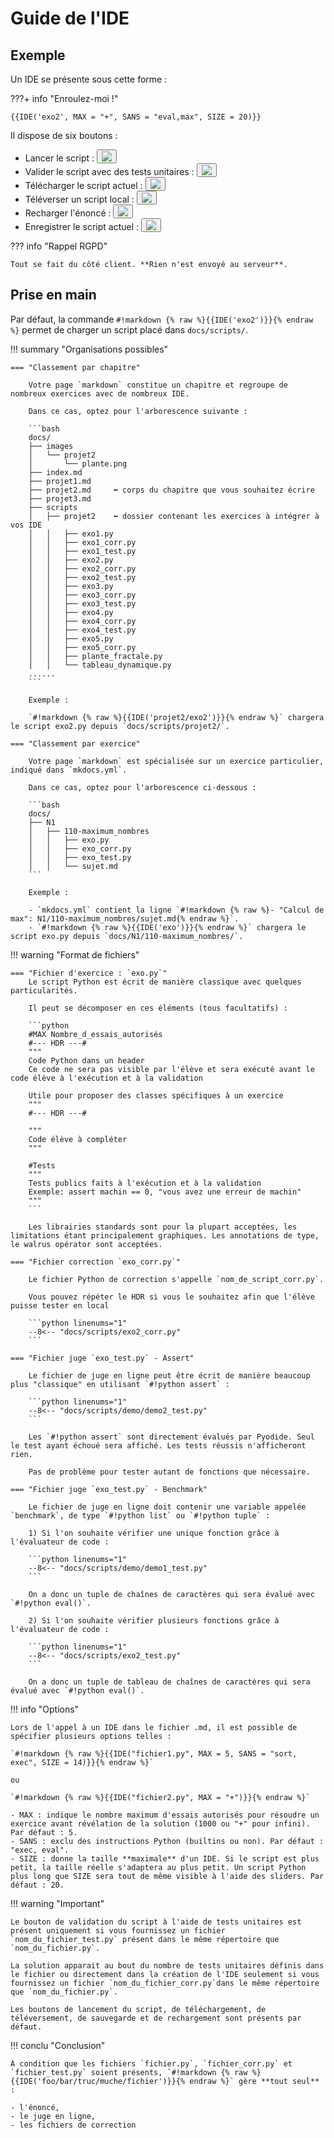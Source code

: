 # Guide de l'IDE

## Exemple

Un IDE se présente sous cette forme :

???+ info "Enroulez-moi !"

    {{IDE('exo2', MAX = "+", SANS = "eval,max", SIZE = 20)}}

Il dispose de six boutons :
<div class="py_mk_ide">
<ul>
<li> Lancer le script : <button class="tooltip"><img src="../pyodide-mkdocs/icons8-play-64.png"></button></li>
<li> Valider le script avec des tests unitaires : <button class="tooltip"><img src="../pyodide-mkdocs/icons8-check-64.png"></button></li>
<li> Télécharger le script actuel : <button class="tooltip"><img src="../pyodide-mkdocs/icons8-download-64.png"></button></li>
<li> Téléverser un script local : <button class="tooltip"><img src="../pyodide-mkdocs/icons8-upload-64.png"></button></li>
<li> Recharger l'énoncé : <button class="tooltip"><img src="../pyodide-mkdocs/icons8-restart-64.png"></button></li>
<li> Enregistrer le script actuel : <button class="tooltip"><img src="../pyodide-mkdocs/icons8-save-64.png"></button></li>
</ul>
</div>

??? info "Rappel RGPD"

    Tout se fait du côté client. **Rien n'est envoyé au serveur**.

## Prise en main

Par défaut, la commande `#!markdown {% raw %}{{IDE('exo2')}}{% endraw %}` permet de charger un script placé dans `docs/scripts/`.

!!! summary "Organisations possibles"

    === "Classement par chapitre"
    
        Votre page `markdown` constitue un chapitre et regroupe de nombreux exercices avec de nombreux IDE. 
        
        Dans ce cas, optez pour l'arborescence suivante :

        ```bash
        docs/
        ├── images
        │   └── projet2
        │       └── plante.png
        ├── index.md
        ├── projet1.md
        ├── projet2.md     ⬅︎ corps du chapitre que vous souhaitez écrire
        ├── projet3.md
        ├── scripts
        │   ├── projet2    ⬅︎ dossier contenant les exercices à intégrer à vos IDE
        │   │   ├── exo1.py
        │   │   ├── exo1_corr.py
        │   │   ├── exo1_test.py
        │   │   ├── exo2.py
        │   │   ├── exo2_corr.py
        │   │   ├── exo2_test.py
        │   │   ├── exo3.py
        │   │   ├── exo3_corr.py
        │   │   ├── exo3_test.py
        │   │   ├── exo4.py
        │   │   ├── exo4_corr.py
        │   │   ├── exo4_test.py
        │   │   ├── exo5.py
        │   │   ├── exo5_corr.py
        │   │   ├── plante_fractale.py
        │   │   └── tableau_dynamique.py
        ......
        ```
        
        Exemple : 
        
        `#!markdown {% raw %}{{IDE('projet2/exo2')}}{% endraw %}` chargera le script exo2.py depuis `docs/scripts/projet2/`.

    === "Classement par exercice" 
    
        Votre page `markdown` est spécialisée sur un exercice particulier, indiqué dans `mkdocs.yml`. 
        
        Dans ce cas, optez pour l'arborescence ci-dessous :

        ```bash
        docs/
        ├── N1
        │   ├── 110-maximum_nombres
        │   │   ├── exo.py
        │   │   ├── exo_corr.py
        │   │   ├── exo_test.py
        │   │   └── sujet.md
        ```

        Exemple : 
        
        - `mkdocs.yml` contient la ligne `#!markdown {% raw %}- "Calcul de max": N1/110-maximum_nombres/sujet.md{% endraw %}`. 
        - `#!markdown {% raw %}{{IDE('exo')}}{% endraw %}` chargera le script exo.py depuis `docs/N1/110-maximum_nombres/`.

!!! warning "Format de fichiers"

    === "Fichier d'exercice : `exo.py`"
        Le script Python est écrit de manière classique avec quelques particularités. 

        Il peut se décomposer en ces éléments (tous facultatifs) :

        ```python
        #MAX Nombre_d_essais_autorisés
        #--- HDR ---#
        """
        Code Python dans un header
        Ce code ne sera pas visible par l'élève et sera exécuté avant le code élève à l'exécution et à la validation
        
        Utile pour proposer des classes spécifiques à un exercice
        """
        #--- HDR ---#

        """
        Code élève à compléter
        """

        #Tests
        """
        Tests publics faits à l'exécution et à la validation
        Exemple: assert machin == 0, "vous avez une erreur de machin"
        """
        ```
        
        Les librairies standards sont pour la plupart acceptées, les limitations étant principalement graphiques. Les annotations de type, le walrus opérator sont acceptées.

    === "Fichier correction `exo_corr.py`"

        Le fichier Python de correction s'appelle `nom_de_script_corr.py`. 

        Vous pouvez répéter le HDR si vous le souhaitez afin que l'élève puisse tester en local

        ```python linenums="1"
        --8<-- "docs/scripts/exo2_corr.py"
        ```

    === "Fichier juge `exo_test.py` - Assert"

        Le fichier de juge en ligne peut être écrit de manière beaucoup plus "classique" en utilisant `#!python assert` :

        ```python linenums="1"
        --8<-- "docs/scripts/demo/demo2_test.py"
        ```
        
        Les `#!python assert` sont directement évalués par Pyodide. Seul le test ayant échoué sera affiché. Les tests réussis n'afficheront rien.
        
        Pas de problème pour tester autant de fonctions que nécessaire.

    === "Fichier juge `exo_test.py` - Benchmark"

        Le fichier de juge en ligne doit contenir une variable appelée `benchmark`, de type `#!python list` ou `#!python tuple` :

        1) Si l'on souhaite vérifier une unique fonction grâce à l'évaluateur de code :

        ```python linenums="1"
        --8<-- "docs/scripts/demo/demo1_test.py"
        ```
        
        On a donc un tuple de chaînes de caractères qui sera évalué avec `#!python eval()`. 
 
        2) Si l'on souhaite vérifier plusieurs fonctions grâce à l'évaluateur de code :
   
        ```python linenums="1"
        --8<-- "docs/scripts/exo2_test.py"
        ```

        On a donc un tuple de tableau de chaînes de caractères qui sera évalué avec `#!python eval()`. 

!!! info "Options"

    Lors de l'appel à un IDE dans le fichier .md, il est possible de spécifier plusieurs options telles :
    
    `#!markdown {% raw %}{{IDE("fichier1.py", MAX = 5, SANS = "sort, exec", SIZE = 14)}}{% endraw %}`

    ou

    `#!markdown {% raw %}{{IDE("fichier2.py", MAX = "+")}}{% endraw %}`

    - MAX : indique le nombre maximum d'essais autorisés pour résoudre un exercice avant révélation de la solution (1000 ou "+" pour infini). Par défaut : 5.
    - SANS : exclu des instructions Python (builtins ou non). Par défaut : "exec, eval".
    - SIZE : donne la taille **maximale** d'un IDE. Si le script est plus petit, la taille réelle s'adaptera au plus petit. Un script Python plus long que SIZE sera tout de même visible à l'aide des sliders. Par défaut : 20.

!!! warning "Important"

    Le bouton de validation du script à l'aide de tests unitaires est présent uniquement si vous fournissez un fichier `nom_du_fichier_test.py` présent dans le même répertoire que `nom_du_fichier.py`.

    La solution apparait au bout du nombre de tests unitaires définis dans le fichier ou directement dans la création de l'IDE seulement si vous fournissez un fichier `nom_du_fichier_corr.py`dans le même répertoire que `nom_du_fichier.py`.

    Les boutons de lancement du script, de téléchargement, de téléversement, de sauvegarde et de rechargement sont présents par défaut.

!!! conclu "Conclusion"

    À condition que les fichiers `fichier.py`, `fichier_corr.py` et `fichier_test.py` soient présents, `#!markdown {% raw %}{{IDE('foo/bar/truc/muche/fichier')}}{% endraw %}` gère **tout seul** :

    - l'énoncé, 
    - le juge en ligne, 
    - les fichiers de correction


<!-- !!! info "Exercices sur la longueur d'un tableau"

    === "Exercice 1"
        Complétez la fonction `longueur` afin que celle-ci renvoie la taille d'un tableau L.
        
        {{IDE('demo/demo1')}}


    === "Exercice 2"
        Complétez la fonction `longueur_ajout` afin que celle-ci renvoie la taille de deux tableaux T1 et T2.
        {{IDE('demo/demo2')}}

    === "Exercice 3"
        On découpe une phrase à l'aide de l'instruction [split](https://docs.python.org/fr/3/library/stdtypes.html#str.split "Instruction split en Python").

        Complétez la fonction `nombre_mots` afin que celle-ci renvoie le nombre de mots séparé par un espace d'une phrase `phrase`.
        {{IDEv('demo/demo3')}}

On peut bien sur enrouler tout cela... -->



<!--
??? info "Exercices sur la longueur d'un tableau"

    === "Exercice 1"
        Complétez la fonction `longueur` afin que celle-ci renvoie la taille d'un tableau L.
    
        {{IDE('demo/demo1')}}
        
    === "Exercice 2"
        Complétez la fonction `longueur_ajout` afin que celle-ci renvoie la taille de deux tableaux T1 et T2.
        {{IDE('demo/demo2')}}

    === "Exercice 3"
        On découpe une phrase à l'aide de l'instruction [split](https://docs.python.org/fr/3/library/stdtypes.html#str.split "Instruction split en Python").

        Complétez la fonction `nombre_mots` afin que celle-ci renvoie le nombre de mots séparé par un espace d'une phrase `phrase`.
        {{IDEv('demo/demo3')}}


## Technique !

_Pour l'instant, j'ai la grosse flemme d'écrire cette section._

En quelques mots, on crée deux `#!html div` désigné par un numéro auto-incrémenté : 

- `#!html <div id="editor_6">` crée la partie éditeur de texte. Ce `#!html div` est converti en éditeur grâce à l'[éditeur ACE](https://ace.c9.io "ACE Editor") ;
- `#!html <div id="term_editor_6">` crée la partie Terminal. Le Terminal n'est créé qu'au moment de la validation du script ou du juge en ligne. Il est créé grâce au plugin Terminal de jQuery par converstion du `#!html div` (voir section Guide du Terminal).


<!-- ??? info "Patience, patience"

    Le guide du IDE arrive bientôt.
 -->
